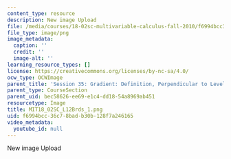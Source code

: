 ```yaml
---
content_type: resource
description: New image Upload
file: /media/courses/18-02sc-multivariable-calculus-fall-2010/f6994bcc36c78badb30b128f7a246165_MIT18_02SC_L12Brds_1.png
file_type: image/png
image_metadata:
  caption: ''
  credit: ''
  image-alt: ''
learning_resource_types: []
license: https://creativecommons.org/licenses/by-nc-sa/4.0/
ocw_type: OCWImage
parent_title: 'Session 35: Gradient: Definition, Perpendicular to Level Curves'
parent_type: CourseSection
parent_uid: bec58626-ee69-e1c4-dd18-54a8969ab451
resourcetype: Image
title: MIT18_02SC_L12Brds_1.png
uid: f6994bcc-36c7-8bad-b30b-128f7a246165
video_metadata:
  youtube_id: null
---
```

New image Upload